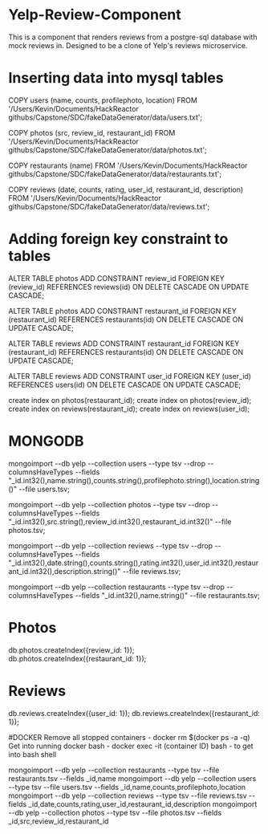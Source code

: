 # Yelp-Review-Component
This is a component that renders reviews from a postgre-sql database with mock reviews in. Designed to be a clone of Yelp's reviews microservice.

# Inserting data into mysql tables
COPY users (name, counts, profilephoto, location) FROM '/Users/Kevin/Documents/HackReactor githubs/Capstone/SDC/fakeDataGenerator/data/users.txt';

COPY photos (src, review_id, restaurant_id) FROM '/Users/Kevin/Documents/HackReactor githubs/Capstone/SDC/fakeDataGenerator/data/photos.txt';

COPY restaurants (name) FROM '/Users/Kevin/Documents/HackReactor githubs/Capstone/SDC/fakeDataGenerator/data/restaurants.txt';

COPY reviews (date, counts, rating, user_id, restaurant_id, description) FROM '/Users/Kevin/Documents/HackReactor githubs/Capstone/SDC/fakeDataGenerator/data/reviews.txt';

# Adding foreign key constraint to tables
ALTER TABLE photos
ADD CONSTRAINT review_id
FOREIGN KEY (review_id)
REFERENCES reviews(id)
ON DELETE CASCADE 
ON UPDATE CASCADE;

ALTER TABLE photos
ADD CONSTRAINT restaurant_id
FOREIGN KEY (restaurant_id)
REFERENCES restaurants(id)
ON DELETE CASCADE 
ON UPDATE CASCADE;

ALTER TABLE reviews
ADD CONSTRAINT restaurant_id
FOREIGN KEY (restaurant_id)
REFERENCES restaurants(id)
ON DELETE CASCADE 
ON UPDATE CASCADE;

ALTER TABLE reviews
ADD CONSTRAINT user_id
FOREIGN KEY (user_id)
REFERENCES users(id)
ON DELETE CASCADE 
ON UPDATE CASCADE;

create index on photos(restaurant_id);
create index on photos(review_id);
create index on reviews(restaurant_id);
create index on reviews(user_id);



# MONGODB
mongoimport --db yelp --collection users --type tsv --drop --columnsHaveTypes --fields "_id.int32(),name.string(),counts.string(),profilephoto.string(),location.string()" --file users.tsv;

mongoimport --db yelp --collection photos --type tsv --drop --columnsHaveTypes --fields "_id.int32(),src.string(),review_id.int32(),restaurant_id.int32()" --file photos.tsv;

mongoimport --db yelp --collection reviews --type tsv --drop --columnsHaveTypes --fields "_id.int32(),date.string(),counts.string(),rating.int32(),user_id.int32(),restaurant_id.int32(),description.string()" --file reviews.tsv;

mongoimport --db yelp --collection restaurants --type tsv --drop --columnsHaveTypes --fields "_id.int32(),name.string()" --file restaurants.tsv;


# Photos
db.photos.createIndex({review_id: 1});
db.photos.createIndex({restaurant_id: 1});
# Reviews
db.reviews.createIndex({user_id: 1});
db.reviews.createIndex({restaurant_id: 1});

#DOCKER
Remove all stopped containers - docker rm $(docker ps -a -q) 
Get into running docker bash - docker exec -it (container ID) bash - to get into bash shell

mongoimport --db yelp --collection restaurants --type tsv --file restaurants.tsv --fields _id,name
mongoimport --db yelp --collection users --type tsv --file users.tsv --fields _id,name,counts,profilephoto,location
mongoimport --db yelp --collection reviews --type tsv --file reviews.tsv --fields _id,date,counts,rating,user_id,restaurant_id,description
mongoimport --db yelp --collection photos --type tsv --file photos.tsv --fields _id,src,review_id,restaurant_id
